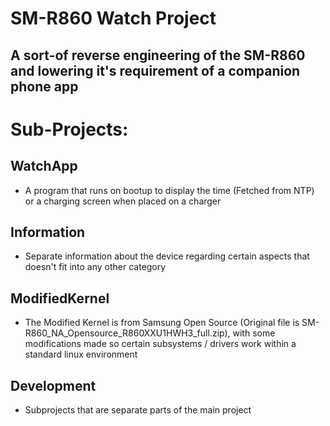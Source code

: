 # SM-R860 Watch Project
## A sort-of reverse engineering of the SM-R860 and lowering it's requirement of a companion phone app

# Sub-Projects:
## WatchApp
- A program that runs on bootup to display the time (Fetched from NTP) or a charging screen when placed on a charger

## Information
- Separate information about the device regarding certain aspects that doesn't fit into any other category

## ModifiedKernel
- The Modified Kernel is from Samsung Open Source (Original file is SM-R860_NA_Opensource_R860XXU1HWH3_full.zip), with some modifications made so certain subsystems / drivers work within a standard linux environment

## Development
- Subprojects that are separate parts of the main project
